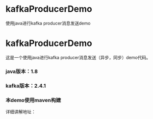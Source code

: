 # kafkaProducerDemo
使用java进行kafka producer消息发送demo
# kafkaProducerDemo
这是一个使用java进行kafka producer消息发送（异步，同步）demo代码。
### java版本：1.8
### kafka版本：2.4.1
### 本demo使用maven构建
详细讲解地址：

